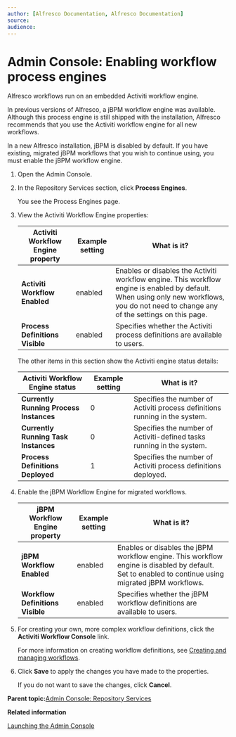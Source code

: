 ```yaml
---
author: [Alfresco Documentation, Alfresco Documentation]
source: 
audience: 
---
```


# Admin Console: Enabling workflow process engines

Alfresco workflows run on an embedded Activiti workflow engine.

In previous versions of Alfresco, a jBPM workflow engine was available. Although this process engine is still shipped with the installation, Alfresco recommends that you use the Activiti workflow engine for all new workflows.

In a new Alfresco installation, jBPM is disabled by default. If you have existing, migrated jBPM workflows that you wish to continue using, you must enable the jBPM workflow engine.

1.  Open the Admin Console.

2.  In the Repository Services section, click **Process Engines**.

    You see the Process Engines page.

3.  View the Activiti Workflow Engine properties:

    |Activiti Workflow Engine property|Example setting|What is it?|
    |---------------------------------|---------------|-----------|
    |**Activiti Workflow Enabled**|enabled|Enables or disables the Activiti workflow engine. This workflow engine is enabled by default. When using only new workflows, you do not need to change any of the settings on this page.|
    |**Process Definitions Visible**|enabled|Specifies whether the Activiti process definitions are available to users.|

    The other items in this section show the Activiti engine status details:

    |Activiti Workflow Engine status|Example setting|What is it?|
    |-------------------------------|---------------|-----------|
    |**Currently Running Process Instances**|0|Specifies the number of Activiti process definitions running in the system.|
    |**Currently Running Task Instances**|0|Specifies the number of Activiti-defined tasks running in the system.|
    |**Process Definitions Deployed**|1|Specifies the number of Activiti process definitions deployed.|

4.  Enable the jBPM Workflow Engine for migrated workflows.

    |jBPM Workflow Engine property|Example setting|What is it?|
    |-----------------------------|---------------|-----------|
    |**jBPM Workflow Enabled**|enabled|Enables or disables the jBPM workflow engine. This workflow engine is disabled by default. Set to enabled to continue using migrated jBPM workflows.|
    |**Workflow Definitions Visible**|enabled|Specifies whether the jBPM workflow definitions are available to users.|

5.  For creating your own, more complex workflow definitions, click the **Activiti Workflow Console** link.

    For more information on creating workflow definitions, see [Creating and managing workflows](../topics/wf-howto.md).

6.  Click **Save** to apply the changes you have made to the properties.

    If you do not want to save the changes, click **Cancel**.


**Parent topic:**[Admin Console: Repository Services](../concepts/adminconsole-reposervices.md)

**Related information**  


[Launching the Admin Console](adminconsole-open.md)

